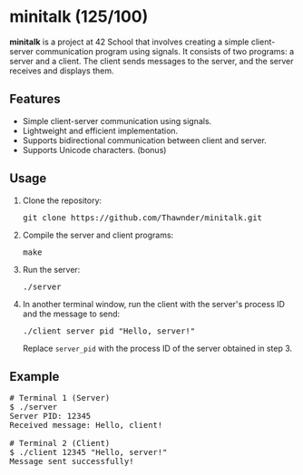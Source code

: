 # minitalk (125/100)

**minitalk** is a project at 42 School that involves creating a simple client-server communication program using signals. It consists of two programs: a server and a client. The client sends messages to the server, and the server receives and displays them.

## Features
- Simple client-server communication using signals.
- Lightweight and efficient implementation.
- Supports bidirectional communication between client and server.
- Supports Unicode characters. (bonus)

## Usage
1. Clone the repository:
   <pre>
   git clone https://github.com/Thawnder/minitalk.git
   </pre>
2. Compile the server and client programs:
   <pre>
   make
   </pre>
3. Run the server:
   <pre>
   ./server
   </pre>
4. In another terminal window, run the client with the server's process ID and the message to send:
   <pre>
   ./client server_pid "Hello, server!"
   </pre>
   Replace `server_pid` with the process ID of the server obtained in step 3.

## Example
<pre>
# Terminal 1 (Server)
$ ./server
Server PID: 12345
Received message: Hello, client!

# Terminal 2 (Client)
$ ./client 12345 "Hello, server!"
Message sent successfully!
</pre>
